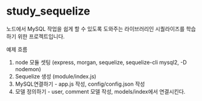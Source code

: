 # study_sequelize

노드에서 MySQL 작업을 쉽게 할 수 있도록 도와주는 라이브러리인 시퀄라이즈를 학습하기 위한 프로젝트입니다.

예제 흐름

1. node 모듈 셋팅 (express, morgan, sequelize, sequelize-cli mysql2, -D nodemon)
2. Sequelize 생성 (module/index.js)
3. MySQL연결하기 - app.js 작성, config/config.json 작성
4. 모델 정의하기 - user, comment 모델 작성, models/index에서 연결시킨다.
